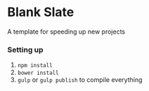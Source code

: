 # Blank Slate
A template for speeding up new projects

### Setting up

1. `npm install`
2. `bower install`
3. `gulp` or `gulp publish` to compile everything